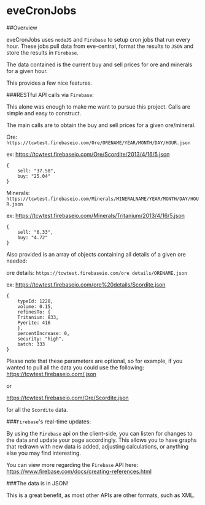 eveCronJobs
===========

##Overview

eveCronJobs uses `nodeJS` and `Firebase` to setup cron jobs that run every hour. These jobs pull data from
eve-central, format the results to `JSON` and store the results in `Firebase`.

The data contained is the current buy and sell prices for ore and minerals for a given hour.

This provides a few nice features.


###RESTful API calls via `Firebase`:

This alone was enough to make me want to pursue this project. Calls are simple and easy to construct.

The main calls are to obtain the buy and sell prices for a given ore/mineral.

Ore: `https://tcwtest.firebaseio.com/Ore/ORENAME/YEAR/MONTH/DAY/HOUR.json`

ex: https://tcwtest.firebaseio.com/Ore/Scordite/2013/4/16/5.json

	{
		sell: "37.58",
		buy: "25.04"
	}

Minerals: `https://tcwtest.firebaseio.com/Minerals/MINERALNAME/YEAR/MONTH/DAY/HOUR.json`

ex: https://tcwtest.firebaseio.com/Minerals/Tritanium/2013/4/16/5.json

	{
		sell: "6.33",
		buy: "4.72"
	}

Also provided is an array of objects containing all details of a given ore needed:

ore details: `https://tcwtest.firebaseio.com/ore details/ORENAME.json`

ex: https://tcwtest.firebaseio.com/ore%20details/Scordite.json

	{
		typeId: 1228,
		volume: 0.15,
		refinesTo: {
		Tritanium: 833,
		Pyerite: 416
		},
		percentIncrease: 0,
		security: "high",
		batch: 333
	}


Please note that these parameters are optional, so for example, if you wanted to pull all the data you could use the following:
https://tcwtest.firebaseio.com/.json

or

https://tcwtest.firebaseio.com/Ore/Scordite.json

for all the `Scordite` data.


###`Firebase`'s real-time updates:

By using the `Firebase` api on the client-side, you can listen for changes to the data and update your page accordingly. This
allows you to have graphs that redrawn with new data is added, adjusting calculations, or anything else you may find interesting.

You can view more regarding the `Firebase` API here: https://www.firebase.com/docs/creating-references.html


###The data is in JSON!

This is a great benefit, as most other APIs are other formats, such as XML.
